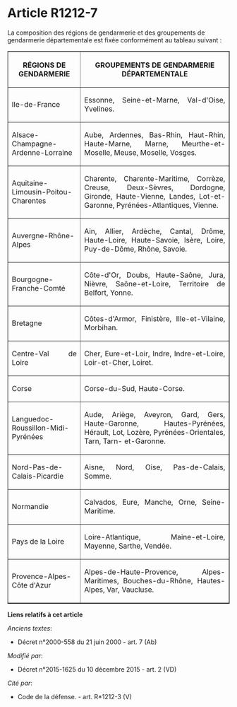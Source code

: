 # Article R1212-7

La  composition des régions de gendarmerie et des groupements de  gendarmerie départementale est fixée conformément au
tableau suivant : 

<table border="1">
    <tbody>
      <tr>
        <th>

RÉGIONS DE GENDARMERIE 

</th>
        <th>

GROUPEMENTS DE GENDARMERIE DÉPARTEMENTALE 

</th>
      </tr>
      <tr>
        <td valign="middle" align="justify">

Ile-de-France 

</td>
        <td align="justify" valign="middle">

Essonne, Seine-et-Marne, Val-d'Oise, Yvelines. 

</td>
      </tr>
      <tr>
        <td valign="middle" align="justify">

Alsace-Champagne-Ardenne-Lorraine 

</td>
        <td valign="middle" align="justify">

Aube, Ardennes, Bas-Rhin, Haut-Rhin, Haute-Marne, Marne, Meurthe-et-Moselle, Meuse, Moselle, Vosges. 

</td>
      </tr>
      <tr>
        <td align="justify" valign="middle">

Aquitaine-Limousin-Poitou-Charentes 

</td>
        <td align="justify" valign="middle">

Charente,  Charente-Maritime, Corrèze, Creuse, Deux-Sèvres, Dordogne, Gironde,  Haute-Vienne, Landes, Lot-et-Garonne,
Pyrénées-Atlantiques, Vienne. 

</td>
      </tr>
      <tr>
        <td valign="middle" align="justify">

Auvergne-Rhône-Alpes 

</td>
        <td align="justify" valign="middle">

Ain, Allier, Ardèche, Cantal, Drôme, Haute-Loire, Haute-Savoie, Isère, Loire, Puy-de-Dôme, Rhône, Savoie. 

</td>
      </tr>
      <tr>
        <td align="justify" valign="middle">

Bourgogne-Franche-Comté 

</td>
        <td align="justify" valign="middle">

Côte-d'Or, Doubs, Haute-Saône, Jura, Nièvre, Saône-et-Loire, Territoire de Belfort, Yonne. 

</td>
      </tr>
      <tr>
        <td align="justify" valign="middle">

Bretagne 

</td>
        <td align="justify" valign="middle">

Côtes-d'Armor, Finistère, Ille-et-Vilaine, Morbihan. 

</td>
      </tr>
      <tr>
        <td valign="middle" align="justify">

Centre-Val de Loire 

</td>
        <td valign="middle" align="justify">

Cher, Eure-et-Loir, Indre, Indre-et-Loire, Loir-et-Cher, Loiret. 

</td>
      </tr>
      <tr>
        <td align="justify" valign="middle">

Corse 

</td>
        <td align="justify" valign="middle">

Corse-du-Sud, Haute-Corse. 

</td>
      </tr>
      <tr>
        <td valign="middle" align="justify">

Languedoc-Roussillon-Midi-Pyrénées 

</td>
        <td valign="middle" align="justify">

Aude,  Ariège, Aveyron, Gard, Gers, Haute-Garonne, Hautes-Pyrénées, Hérault,  Lot, Lozère, Pyrénées-Orientales, Tarn, Tarn-
et-Garonne. 

</td>
      </tr>
      <tr>
        <td align="justify" valign="middle">

Nord-Pas-de-Calais-Picardie 

</td>
        <td align="justify" valign="middle">

Aisne, Nord, Oise, Pas-de-Calais, Somme. 

</td>
      </tr>
      <tr>
        <td valign="middle" align="justify">

Normandie 

</td>
        <td valign="middle" align="justify">

Calvados, Eure, Manche, Orne, Seine-Maritime. 

</td>
      </tr>
      <tr>
        <td valign="middle" align="justify">

Pays de la Loire 

</td>
        <td valign="middle" align="justify">

Loire-Atlantique, Maine-et-Loire, Mayenne, Sarthe, Vendée. 

</td>
      </tr>
      <tr>
        <td align="justify" valign="middle">

Provence-Alpes-Côte d'Azur 

</td>
        <td valign="middle" align="justify">

Alpes-de-Haute-Provence, Alpes-Maritimes, Bouches-du-Rhône, Hautes-Alpes, Var, Vaucluse.</td>
      </tr>
    </tbody>
  </table>

**Liens relatifs à cet article**

_Anciens textes_:

  - Décret n°2000-558 du 21 juin 2000 - art. 7 (Ab)

_Modifié par_:

  - Décret n°2015-1625 du 10 décembre 2015 - art. 2 (VD)

_Cité par_:

  - Code de la défense. - art. R*1212-3 (V)
